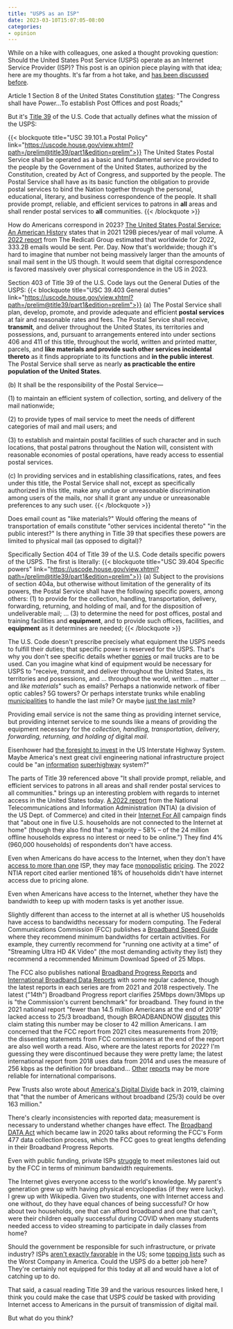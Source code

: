 ```yaml
---
title: "USPS as an ISP"
date: 2023-03-10T15:07:05-08:00
categories:
- opinion
---
```

While on a hike with colleagues, one asked a thought provoking question: Should
the United States Post Service (USPS) operate as an Internet Service Provider
(ISP)?  This post is an opinion piece playing with that idea; here are my
thoughts.  It's far from a hot take, and
[has been discussed before](https://www.dailykos.com/stories/2020/11/27/1998565/-USPS-Should-Operate-a-National-Broadband-Internet-Service).

Article 1 Section 8 of the United States Constitution
[states](https://www.archives.gov/founding-docs/constitution-transcript#1-8):
"The Congress shall have Power...To establish Post Offices and post Roads;"

But it's
[Title 39](https://uscode.house.gov/view.xhtml?path=/prelim@title39/part1&edition=prelim)
of the U.S. Code that actually defines what the mission of the USPS:

{{< blockquote title="USC 39.101.a Postal Policy" link="https://uscode.house.gov/view.xhtml?path=/prelim@title39/part1&edition=prelim">}}
The United States Postal Service shall be operated as a basic and fundamental
service provided to the people by the Government of the United States,
authorized by the Constitution, created by Act of Congress, and supported by
the people. The Postal Service shall have as its basic function the obligation
to provide postal services to bind the Nation together through the personal,
educational, literary, and business correspondence of the people. It shall
provide prompt, reliable, and efficient services to patrons in **all** areas and
shall render postal services to **all** communities.
{{< /blockquote >}}

How do Americans correspond in 2023?
[The United States Postal Service: An American History](https://about.usps.com/publications/pub100.pdf)
states that in 2021 129B pieces/year of mail volume. A
[2022 report](https://www.radicati.com/?p=17936)
from The Redicati Group estimated that worldwide for 2022, 333.2B emails would
be sent. Per. Day.  Now that's worldwide; though it's hard to imagine that
number not being massively larger than the amounts of snail mail sent in the US
though.  It would seem that digital correspondence is favored massively over
physical correspondence in the US in 2023.

Section 403 of Title 39 of the U.S. Code lays out the General Duties of the
USPS:
{{< blockquote title="USC 39.403 General duties" link="https://uscode.house.gov/view.xhtml?path=/prelim@title39/part1&edition=prelim">}}
(a) The Postal Service shall plan, develop, promote, and provide adequate and
efficient **postal services** at fair and reasonable rates and fees.  The
Postal Service shall receive, **transmit**, and deliver throughout the United
States, its territories and possessions, and, pursuant to arrangements entered
into under sections 406 and 411 of this title, throughout the world, written
and printed matter, parcels, and **like materials and provide such other
services incidental thereto** as it finds appropriate to its functions and **in
the public interest**. The Postal Service shall serve as nearly **as
practicable the entire population of the United States**.

(b) It shall be the responsibility of the Postal Service—

(1) to maintain an efficient system of collection, sorting, and delivery of the
mail nationwide;

(2) to provide types of mail service to meet the needs of different categories
of mail and mail users; and

(3) to establish and maintain postal facilities of such character and in such
locations, that postal patrons throughout the Nation will, consistent with
reasonable economies of postal operations, have ready access to essential
postal services.

(c) In providing services and in establishing classifications, rates, and fees
under this title, the Postal Service shall not, except as specifically
authorized in this title, make any undue or unreasonable discrimination among
users of the mails, nor shall it grant any undue or unreasonable preferences to
any such user.
{{< /blockquote >}}

Does email count as "like materials?" Would offering the
means of transportation of emails constitute "other services incidental
thereto" "in the public interest?"  Is there anything in Title 39 that
specifies these powers are limited to physical mail (as opposed to digital)?

Specifically Section 404 of Title 39 of the U.S. Code details specific powers
of the USPS. The first is literally:
{{< blockquote title="USC 39.404 Specific powers" link="https://uscode.house.gov/view.xhtml?path=/prelim@title39/part1&edition=prelim">}}
(a) Subject to the provisions of
section 404a, but otherwise without limitation of the generality of its powers,
the Postal Service shall have the following specific powers, among others: (1)
to provide for the collection, handling, transportation, delivery, forwarding,
returning, and holding of mail, and for the disposition of undeliverable mail;
...
(3) to determine the need for post offices, postal and training facilities
and **equipment**, and to provide such offices, facilities, and **equipment**
as it determines are needed;
{{< /blockquote >}}

The U.S. Code doesn't prescribe precisely what equipment the USPS needs to
fulfill their duties; that specific power is reserved for the USPS. That's why
you don't see specific details whether
[ponies](https://en.wikipedia.org/wiki/Pony_Express)
or mail trucks are to be used.  Can you imagine what kind of equipment would be
necessary for USPS to "receive, *transmit*, and deliver throughout the United
States, its territories and possessions, and ... throughout the world, written
... matter ... and *like materials*" such as emails?  Perhaps a nationwide
network of fiber optic cables?  5G towers?  Or perhaps interstate trunks while
enabling
[municipalities](https://en.wikipedia.org/wiki/Municipal_broadband)
to handle the last mile?  Or maybe
[just the last mile](https://www.telecompetitor.com/report-postal-service-facilities-could-support-rural-broadband/)?

Providing email service is not the same thing as providing internet service,
but providing internet service to me sounds like a means of providing the
equipment necessary for the *collection, handling, transportation, delivery,
forwarding, returning, and holding of* digital *mail*.

Eisenhower had
[the foresight to invest](https://www.army.mil/article/198095/dwight_d_eisenhower_and_the_birth_of_the_interstate_highway_system)
in the US Interstate Highway System.
Maybe America's next great civil engineering national infrastructure project
could be "an
[information](https://en.wikipedia.org/wiki/Information_superhighway)
[superhighway](https://www.snopes.com/fact-check/internet-of-lies/)
system?"

The parts of Title 39 referenced above "It shall provide prompt, reliable, and
efficient services to patrons in all areas and shall render postal services to
all communities." brings up an interesting problem with regards to internet
access in the United States today.
[A 2022 report](https://ntia.gov/blog/2022/switched-why-are-one-five-us-households-not-online)
from the National Telecommunications and Information Administration (NTIA) (a
division of the US Dept. of Commerce) and cited in their
[Internet For All](https://www.internetforall.gov/why)
campaign finds that "about one in five U.S. households are not connected to the
Internet at home" (though they also find that "a majority – 58% – of the 24
million offline households express no interest or need to be online.")  They
find 4% (960,000 households) of respondents don't have access.

Even when Americans do have access to the Internet, when they don't have
[access to more than one](https://usafacts.org/articles/how-many-americans-have-broadband-internet-access/)
ISP, they may face
[monopolistic](https://mattstoller.substack.com/p/will-monopolies-steal-the-infrastructure)
[pricing](https://www.vox.com/the-goods/2020/2/18/21126347/antitrust-monopolies-internet-telecommunications-cheerleading). The 2022 NTIA report cited earlier mentioned 18% of
households didn't have internet access due to pricing alone.

Even when Americans have access to the Internet, whether they have the
bandwidth to keep up with modern tasks is yet another issue.

Slightly different than access to the internet at all is whether US households
have access to bandwidths necessary for modern computing.  The Federal
Communications Commission (FCC) publishes a
[Broadband Speed Guide](https://www.fcc.gov/consumers/guides/broadband-speed-guide)
where they recommend minimum bandwidths for certain activities. For example,
they currently recommend for "running one activity at a time" of "Streaming
Ultra HD 4K Video" (the most demanding activity they list) they recommend a
recommended Minimum Download Speed of 25 Mbps.

The FCC also publishes national
[Broadband Progress Reports](https://www.fcc.gov/reports-research/reports/broadband-progress-reports)
and
[International Broadband Data Reports](https://www.fcc.gov/reports-research/reports/international-broadband-data-reports)
with some regular cadence, though the latest reports in each series are from
2021 and 2018 respectively. The latest ("14th") Broadband Progress report
clarifies 25Mbps down/3Mbps up is "the Commission's current benchmark" for
broadband. They found in the 2021 national report "fewer than 14.5 million
Americans at the end of 2019" lacked access to 25/3 broadband, though
BROADBANDNOW
[disputes](https://broadbandnow.com/research/fcc-broadband-overreporting-by-state)
this claim stating this number may be closer to 42 million Americans. I am
concerned that the FCC report from 2021 cites measurements from 2019; the
dissenting statements from FCC commissioners at the end of the report are also
well worth a read. Also, where are the latest reports for 2022? I'm guessing
they were discontinued because they were pretty lame; the latest international
report from 2018 uses data from 2014 and uses the measure of 256 kbps as the
definition for broadband...
[Other](https://www.broadbandchoices.co.uk/features/internet-accessibility-index)
[reports](https://datareportal.com/reports/digital-2023-global-overview-report)
may be more reliable for international comparisons.

Pew Trusts also wrote about
[America's Digital Divide](https://www.pewtrusts.org/en/trust/archive/summer-2019/americas-digital-divide)
back in 2019, claiming that "that the number of Americans without broadband
(25/3) could be over 163 million."

There's clearly inconsistencies with reported data; measurement is necessary to
understand whether changes have effect.  The
[Broadband DATA Act](https://www.congress.gov/bill/116th-congress/senate-bill/1822)
which became law in 2020 talks about reforming the FCC's Form 477 data
collection process, which the FCC goes to great lengths defending in their
Broadband Progress Reports.

Even with public funding, private ISPs
[struggle](https://www.techdirt.com/2020/01/28/look-more-giant-isps-taking-taxpayer-money-unfinished-networks/)
to meet milestones laid out by the FCC in terms of minimum bandwidth
requirements.

The Internet gives everyone access to the world's knowledge. My parent's
generation grew up with having physical encyclopedias (if they were lucky). I
grew up with Wikipedia.  Given two students, one with Internet access and one
without, do they have equal chances of being successful? Or how about two
households, one that can afford broadband and one that can't, were their
children equally successful during COVID when many students needed access to
video streaming to participate in daily classes from home?

Should the government be responsible for such infrastructure, or private
industry? ISPs
[aren't exactly favorable](https://www.cnet.com/home/internet/americans-hate-their-internet-service-providers/)
in the US; some
[topping lists](https://en.wikipedia.org/wiki/Criticism_of_Comcast#Low_customer_satisfaction) 
such as the Worst Company in America.  Could the USPS do a better job here?
They're certainly not equipped for this today at all and would have a lot of
catching up to do.

That said, a casual reading Title 39 and the various resources linked here, I
think you could make the case that USPS *could* be tasked with providing
Internet access to Americans in the pursuit of transmission of digital mail.

But what do you think?
